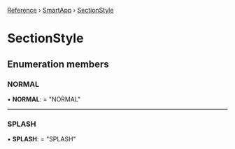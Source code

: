 [Reference](../index) › [SmartApp](../classes/_smart_app_d_.smartapp.md) ›  [SectionStyle](_pages_section_d_.sectionstyle.md)
# SectionStyle
## Enumeration members
###  NORMAL

• **NORMAL**: = "NORMAL"

___

###  SPLASH

• **SPLASH**: = "SPLASH"

